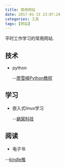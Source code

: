 ```yaml
---
title: 常用网站
date: 2017-01-15 23:07:24
categories: 工具
tags: [网站]
---
```



平时工作学习的常用网站.

<!--more-->

## 技术

* python

	--[廖雪峰Python教程](http://www.liaoxuefeng.com/wiki/0014316089557264a6b348958f449949df42a6d3a2e542c000/)

## 学习

* 嵌入式linux学习

	--[蜗窝科技](http://www.wowotech.net/)

## 阅读

* 电子书

 --[kindle推](http://www.kindlepush.com/main)

